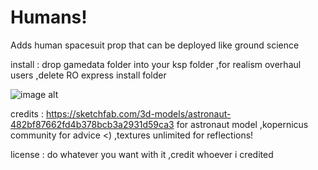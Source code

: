 # Humans!
Adds human spacesuit prop that can be deployed like ground science 

install : drop gamedata folder into your ksp folder
,for realism overhaul users ,delete RO express install folder

![image alt](https://github.com/Wargamer2137/Humans-/blob/main/screenshot222.png?raw=true)

credits : https://sketchfab.com/3d-models/astronaut-482bf87662fd4b378bcb3a2931d59ca3 for astronaut model
,kopernicus community for advice <)
,textures unlimited for reflections!

license : do whatever you want with it ,credit whoever i credited 



